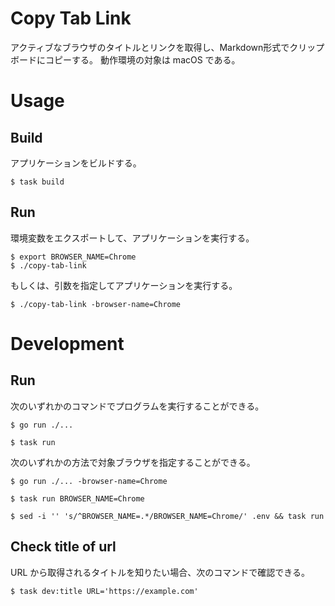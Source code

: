 # Copy Tab Link

アクティブなブラウザのタイトルとリンクを取得し、Markdown形式でクリップボードにコピーする。
動作環境の対象は macOS である。

# Usage

## Build

アプリケーションをビルドする。

```shell
$ task build
```

## Run

環境変数をエクスポートして、アプリケーションを実行する。


```shell
$ export BROWSER_NAME=Chrome
$ ./copy-tab-link
```

もしくは、引数を指定してアプリケーションを実行する。

```shell
$ ./copy-tab-link -browser-name=Chrome
```

# Development

## Run

次のいずれかのコマンドでプログラムを実行することができる。

```shell
$ go run ./...

$ task run
```

次のいずれかの方法で対象ブラウザを指定することができる。

```shell
$ go run ./... -browser-name=Chrome

$ task run BROWSER_NAME=Chrome

$ sed -i '' 's/^BROWSER_NAME=.*/BROWSER_NAME=Chrome/' .env && task run
```

## Check title of url

URL から取得されるタイトルを知りたい場合、次のコマンドで確認できる。

```shell
$ task dev:title URL='https://example.com'
```
